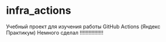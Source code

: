 # infra_actions
Учебный проект для изучения работы GitHub Actions (Яндекс Практикум)
Немного сделал !!!!!!!!!!!!!!!!
